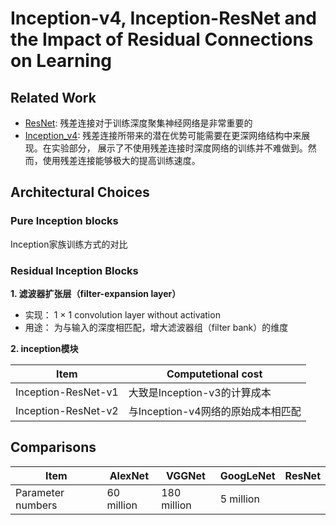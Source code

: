 # Inception-v4, Inception-ResNet and the Impact of Residual Connections on Learning
## Related Work
- [ResNet](https://www.cv-foundation.org/openaccess/content_cvpr_2016/papers/He_Deep_Residual_Learning_CVPR_2016_paper.pdf): 
残差连接对于训练深度聚集神经网络是非常重要的
- [Inception_v4](https://arxiv.org/abs/1602.07261): 残差连接所带来的潜在优势可能需要在更深网络结构中来展现。在实验部分，
展示了不使用残差连接时深度网络的训练并不难做到。然而，使用残差连接能够极大的提高训练速度。

## Architectural Choices
### Pure Inception blocks
Inception家族训练方式的对比
### Residual Inception Blocks
**1. 滤波器扩张层（filter-expansion layer）**
- 实现： 1 × 1 convolution layer without activation
- 用途： 为与输入的深度相匹配，增大滤波器组（filter bank）的维度

**2. inception模块**

Item | Computetional cost
----- | --------------------
Inception-ResNet-v1 | 大致是Inception-v3的计算成本
Inception-ResNet-v2 | 与Inception-v4网络的原始成本相匹配




## Comparisons
Item | AlexNet | VGGNet | GoogLeNet | ResNet 
-----|---------|--------|-----------|-------
Parameter numbers | 60 million | 180 million |5 million 

